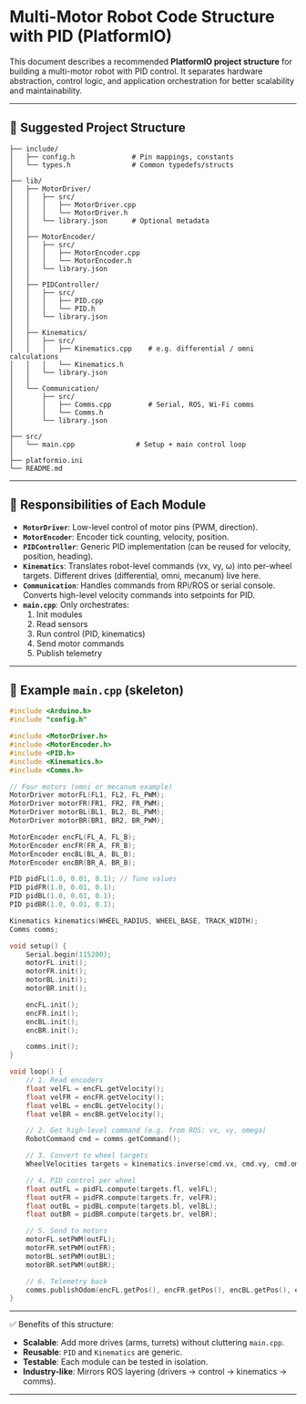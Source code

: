 # Multi-Motor Robot Code Structure with PID (PlatformIO)

This document describes a recommended **PlatformIO project structure** for building a multi-motor robot with PID control. It separates hardware abstraction, control logic, and application orchestration for better scalability and maintainability.

---

## 📂 Suggested Project Structure

```
├── include/
│   ├── config.h              # Pin mappings, constants
│   └── types.h               # Common typedefs/structs
│
├── lib/
│   ├── MotorDriver/
│   │   ├── src/
│   │   │   ├── MotorDriver.cpp
│   │   │   └── MotorDriver.h
│   │   └── library.json      # Optional metadata
│   │
│   ├── MotorEncoder/
│   │   ├── src/
│   │   │   ├── MotorEncoder.cpp
│   │   │   └── MotorEncoder.h
│   │   └── library.json
│   │
│   ├── PIDController/
│   │   ├── src/
│   │   │   ├── PID.cpp
│   │   │   └── PID.h
│   │   └── library.json
│   │
│   ├── Kinematics/
│   │   ├── src/
│   │   │   ├── Kinematics.cpp    # e.g. differential / omni calculations
│   │   │   └── Kinematics.h
│   │   └── library.json
│   │
│   └── Communication/
│       ├── src/
│       │   ├── Comms.cpp         # Serial, ROS, Wi-Fi comms
│       │   └── Comms.h
│       └── library.json
│
├── src/
│   └── main.cpp               # Setup + main control loop
│
├── platformio.ini
└── README.md
```

---

## 📌 Responsibilities of Each Module

- **`MotorDriver`**: Low-level control of motor pins (PWM, direction).  
- **`MotorEncoder`**: Encoder tick counting, velocity, position.  
- **`PIDController`**: Generic PID implementation (can be reused for velocity, position, heading).  
- **`Kinematics`**: Translates robot-level commands (vx, vy, ω) into per-wheel targets. Different drives (differential, omni, mecanum) live here.  
- **`Communication`**: Handles commands from RPi/ROS or serial console. Converts high-level velocity commands into setpoints for PID.  
- **`main.cpp`**: Only orchestrates:
  1. Init modules  
  2. Read sensors  
  3. Run control (PID, kinematics)  
  4. Send motor commands  
  5. Publish telemetry  

---

## 📄 Example `main.cpp` (skeleton)

```cpp
#include <Arduino.h>
#include "config.h"

#include <MotorDriver.h>
#include <MotorEncoder.h>
#include <PID.h>
#include <Kinematics.h>
#include <Comms.h>

// Four motors (omni or mecanum example)
MotorDriver motorFL(FL1, FL2, FL_PWM);
MotorDriver motorFR(FR1, FR2, FR_PWM);
MotorDriver motorBL(BL1, BL2, BL_PWM);
MotorDriver motorBR(BR1, BR2, BR_PWM);

MotorEncoder encFL(FL_A, FL_B);
MotorEncoder encFR(FR_A, FR_B);
MotorEncoder encBL(BL_A, BL_B);
MotorEncoder encBR(BR_A, BR_B);

PID pidFL(1.0, 0.01, 0.1); // Tune values
PID pidFR(1.0, 0.01, 0.1);
PID pidBL(1.0, 0.01, 0.1);
PID pidBR(1.0, 0.01, 0.1);

Kinematics kinematics(WHEEL_RADIUS, WHEEL_BASE, TRACK_WIDTH);
Comms comms;

void setup() {
    Serial.begin(115200);
    motorFL.init();
    motorFR.init();
    motorBL.init();
    motorBR.init();

    encFL.init();
    encFR.init();
    encBL.init();
    encBR.init();

    comms.init();
}

void loop() {
    // 1. Read encoders
    float velFL = encFL.getVelocity();
    float velFR = encFR.getVelocity();
    float velBL = encBL.getVelocity();
    float velBR = encBR.getVelocity();

    // 2. Get high-level command (e.g. from ROS: vx, vy, omega)
    RobotCommand cmd = comms.getCommand();

    // 3. Convert to wheel targets
    WheelVelocities targets = kinematics.inverse(cmd.vx, cmd.vy, cmd.omega);

    // 4. PID control per wheel
    float outFL = pidFL.compute(targets.fl, velFL);
    float outFR = pidFR.compute(targets.fr, velFR);
    float outBL = pidBL.compute(targets.bl, velBL);
    float outBR = pidBR.compute(targets.br, velBR);

    // 5. Send to motors
    motorFL.setPWM(outFL);
    motorFR.setPWM(outFR);
    motorBL.setPWM(outBL);
    motorBR.setPWM(outBR);

    // 6. Telemetry back
    comms.publishOdom(encFL.getPos(), encFR.getPos(), encBL.getPos(), encBR.getPos());
}
```

---

✅ Benefits of this structure:
- **Scalable**: Add more drives (arms, turrets) without cluttering `main.cpp`.  
- **Reusable**: `PID` and `Kinematics` are generic.  
- **Testable**: Each module can be tested in isolation.  
- **Industry-like**: Mirrors ROS layering (drivers → control → kinematics → comms).  

---
